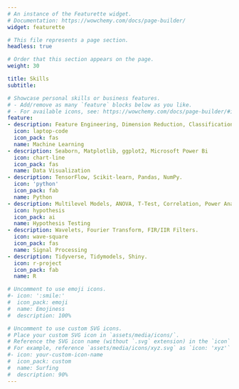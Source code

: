 ```yaml
---
# An instance of the Featurette widget.
# Documentation: https://wowchemy.com/docs/page-builder/
widget: featurette

# This file represents a page section.
headless: true

# Order that this section appears on the page.
weight: 30

title: Skills
subtitle:

# Showcase personal skills or business features.
# - Add/remove as many `feature` blocks below as you like.
# - For available icons, see: https://wowchemy.com/docs/page-builder/#icons
feature:
- description: Feature Engineering, Dimension Reduction, Classification, Regression, Hyperparameter Optimization.
  icon: laptop-code
  icon_pack: fas
  name: Machine Learning
- description: Seaborn, Matplotlib, ggplot2, Microsoft Power Bi
  icon: chart-line
  icon_pack: fas
  name: Data Visualization
- description: TensorFlow, Scikit-learn, Pandas, NumPy.
  icon: 'python'
  icon_pack: fab
  name: Python
- description: Multilevel Models, ANOVA, T-Test, Correlation, Power Analysis.
  icon: hypothesis
  icon_pack: ai
  name: Hypothesis Testing
- description: Wavelets, Fourier Transform, FIR/IIR Filters.
  icon: wave-square
  icon_pack: fas
  name: Signal Processing
- description: Tidyverse, Tidymodels, Shiny.
  icon: r-project
  icon_pack: fab
  name: R

# Uncomment to use emoji icons.
#- icon: ':smile:'
#  icon_pack: emoji
#  name: Emojiness
#  description: 100% 

# Uncomment to use custom SVG icons.
# Place your custom SVG icon in `assets/media/icons/`.
# Reference the SVG icon name (without `.svg` extension) in the `icon` field.
# For example, reference `assets/media/icons/xyz.svg` as `icon: 'xyz'`
#- icon: your-custom-icon-name
#  icon_pack: custom
#  name: Surfing
#  description: 90%
---
```

